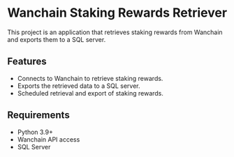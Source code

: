 # Wanchain Staking Rewards Retriever

This project is an application that retrieves staking rewards from Wanchain and exports them to a SQL server.

## Features

- Connects to Wanchain to retrieve staking rewards.
- Exports the retrieved data to a SQL server.
- Scheduled retrieval and export of staking rewards.

## Requirements

- Python 3.9+
- Wanchain API access
- SQL Server



